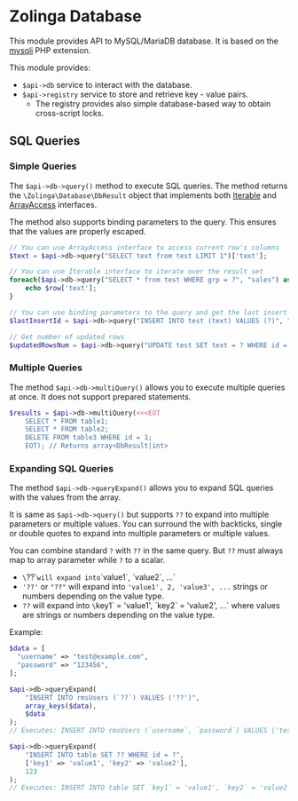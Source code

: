 # Zolinga Database

This module provides API to MySQL/MariaDB database. It is based on the [mysqli](https://www.php.net/manual/en/book.mysqli.php) PHP extension.

This module provides:

- `$api->db` service to interact with the database.
- `$api->registry` service to store and retrieve key - value pairs.
    - The registry provides also simple database-based way to obtain cross-script locks.

## SQL Queries

### Simple Queries

The `$api->db->query()` method to execute SQL queries. The method returns the `\Zolinga\Database\DbResult` object that implements both [Iterable](https://www.php.net/manual/en/class.iterator.php) and [ArrayAccess](https://www.php.net/manual/en/class.arrayaccess.php) interfaces.

The method also supports binding parameters to the query. This ensures that the values are properly escaped.

```php
// You can use ArrayAccess interface to access current row's columns
$text = $api->db->query("SELECT text from test LIMIT 1")['text'];

// You can use Iterable interface to iterate over the result set
foreach($api->db->query("SELECT * from test WHERE grp = ?", "sales") as $row) {
    echo $row['text'];
}

// You can use binding parameters to the query and get the last insert id
$lastInsertId = $api->db->query("INSERT INTO test (text) VALUES (?)", "Hello world!");

// Get number of updated rows
$updatedRowsNum = $api->db->query("UPDATE test SET text = ? WHERE id = ?", "Hello world!", 2);
```

### Multiple Queries

The method `$api->db->multiQuery()` allows you to execute multiple queries at once. It does not support prepared statements.

```php
$results = $api->db->multiQuery(<<<EOT
    SELECT * FROM table1; 
    SELECT * FROM table2; 
    DELETE FROM table3 WHERE id = 1;
    EOT); // Returns array<DbResult|int>
```

### Expanding SQL Queries

The method `$api->db->queryExpand()` allows you to expand SQL queries with the values from the array.

It is same as `$api->db->query()` but supports `??` to expand into multiple parameters or multiple values.
You can surround the with backticks, single or double quotes to expand into multiple parameters or multiple values.

You can combine standard `?` with `??` in the same query. But `??` must always map to array parameter while `?` to a scalar.
 
- `\`??\`` will expand into `\`value1\`, \`value2\`, ...`
- `'??'` or `"??"` will expand into `'value1', 2, 'value3', ...` strings or numbers depending on the value type.
- `??` will expand into `\`key1\` = 'value1', \`key2\` = 'value2', ...` where values are strings or numbers depending on the value type.


Example:

```php
$data = [
  "username" => "test@example.com",
  "password" => "123456",
];

$api->db->queryExpand(
    "INSERT INTO rmsUsers (`??`) VALUES ('??')", 
    array_keys($data), 
    $data
);
// Executes: INSERT INTO rmsUsers (`username`, `password`) VALUES ('test@example.com', '123456')

$api->db->queryExpand(
    "INSERT INTO table SET ?? WHERE id = ?", 
    ['key1' => 'value1', 'key2' => 'value2'], 
    123
);
// Executes: INSERT INTO table SET `key1` = 'value1', `key2` = 'value2' WHERE id = 123
```
